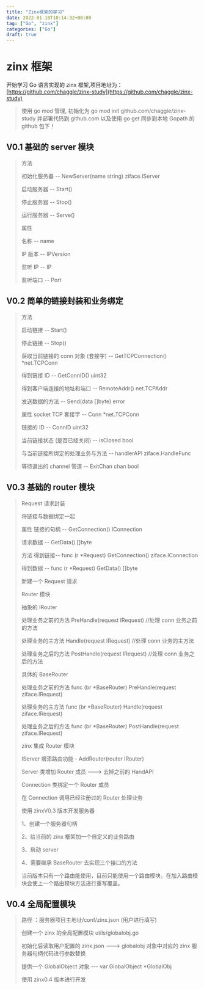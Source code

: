 ```yaml
---
title: "Zinx框架的学习"
date: 2022-01-10T10:14:32+08:00
tag: ["Go", "zinx"]
categories: ["Go"]
draft: true
---
```


# zinx 框架

开始学习 Go 语言实现的 zinx 框架,项目地址为：[https://github.com/chaggle/zinx-study](https://github.com/chaggle/zinx-study)

> 使用 go mod 管理, 初始化为 go mod init github.com/chaggle/zinx-study
> 并部署代码到 github.com 以及使用 go get 同步到本地 Gopath 的 github 包下！

## V0.1 基础的 server 模块

> 方法
>
> 初始化服务器 -- NewServer(name string) ziface.IServer
>
> 启动服务器 -- Start()
>
> 停止服务器 -- Stop()
>
> 运行服务器 -- Serve()
>
> 属性
>
> 名称 -- name
>
> IP 版本 -- IPVersion
>
> 监听 IP -- IP
>
> 监听端口 -- Port

## V0.2 简单的链接封装和业务绑定

> 方法
>
> 启动链接 -- Start()
>
> 停止链接 -- Stop()
>
> 获取当前链接的 conn 对象 (套接字) -- GetTCPConnection() \*net.TCPConn
>
> 得到链接 ID -- GetConnID() uint32
>
> 得到客户端连接的地址和端口 -- RemoteAddr() net.TCPAddr
>
> 发送数据的方法 -- Send(data []byte) error
>
> 属性
> socket TCP 套接字 -- Conn \*net.TCPConn
>
> 链接的 ID -- ConnID uint32
>
> 当前链接状态 (是否已经关闭) -- isClosed bool
>
> 与当前链接所绑定的处理业务与方法 -- handlerAPI ziface.HandleFunc
>
> 等待退出的 channel 管道 -- ExitChan chan bool

## V0.3 基础的 router 模块

> Request 请求封装
>
> 将链接与数据绑定一起
>
> 属性
> 链接的句柄 -- GetConnection() IConnection
>
> 请求数据 -- GetData() []byte
>
> 方法
> 得到链接-- func (r \*Request) GetConnection() ziface.IConnection
>
> 得到数据 -- func (r \*Request) GetData() []byte
>
> 新建一个 Request 请求
>
> Router 模块
>
> 抽象的 IRouter
>
> 处理业务之前的方法 PreHandle(request IRequest) //处理 conn 业务之前的方法
>
> 处理业务的主方法 Handle(request IRequest) //处理 conn 业务的主方法
>
> 处理业务之后的方法 PostHandle(request IRequest) //处理 conn 业务之后的方法
>
> 具体的 BaseRouter
>
> 处理业务之前的方法 func (br \*BaseRouter) PreHandle(request ziface.IRequest)
>
> 处理业务的主方法 func (br \*BaseRouter) Handle(request ziface.IRequest)
>
> 处理业务之后的方法 func (br \*BaseRouter) PostHandle(request ziface.IRequest)
>
> zinx 集成 Router 模块
>
> IServer 增添路由功能 - AddRouter(router IRouter)
>
> Server 类增加 Router 成员 ---> 去掉之前的 HandAPI
>
> Connection 类绑定一个 Router 成员
>
> 在 Connection 调用已经注册过的 Router 处理业务
>
> 使用 zinxV0.3 版本开发服务器
>
> 1、创建一个服务器句柄
>
> 2、给当前的 zinx 框架加一个自定义的业务路由
>
> 3、启动 server
>
> 4、需要继承 BaseRouter 去实现三个接口的方法
>
> 当前版本只有一个路由能使用，目前只能使用一个路由模块，在加入路由模块会使上一个路由模块方法进行重写覆盖。

## V0.4 全局配置模块

> 路径 ：服务器项目主地址/conf/zinx.json (用户进行填写)
>
> 创建一个 zinx 的全局配置模块 utils/globalobj.go
>
> 初始化后读取用户配置的 zinx.json ---> globalobj 对象中对应的 zinx 服务器句柄代码进行参数替换
>
> 提供一个 GlobalObject 对象 --- var GlobalObject \*GlobalObj
>
> 使用 zinx0.4 版本进行开发
